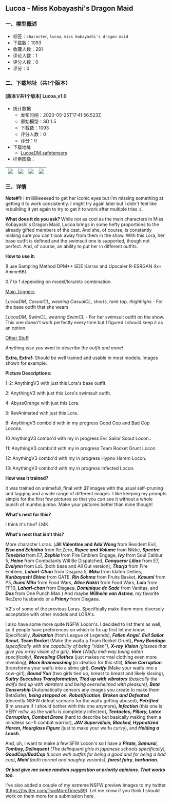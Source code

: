 ## Lucoa - Miss Kobayashi's Dragon Maid
### 一、模型概述

- 标签：`character`, `lucoa`, `miss kobayashi's dragon maid`
- 下载数：1093
- 收藏人数：281
- 评论人数：1
- 评分人数：0
- 评分：0

### 二、下载地址（共1个版本）

#### [版本1/共1个版本] Lucoa_v1.0

- 统计数据
  - 发布时间：2023-05-25T17:41:56.523Z
  - 原始模型：SD 1.5
  - 下载数：1093
  - 评分人数：0
  - 评分：0
- 下载地址
  - [LucoaDM.safetensors](https://civitai.com/api/download/models/78425)
- 样例图像：

| <img src="https://image.civitai.com/xG1nkqKTMzGDvpLrqFT7WA/87a19899-9171-4074-ae34-3101c66809a6/width=450/879533.jpeg" /> | <img src="https://image.civitai.com/xG1nkqKTMzGDvpLrqFT7WA/3ba2742d-bf94-42d5-870f-f63279491c93/width=450/879528.jpeg" /> | <img src="https://image.civitai.com/xG1nkqKTMzGDvpLrqFT7WA/b5a4839a-1a08-43ca-b509-6dda82496f70/width=450/879523.jpeg" /> | <img src="https://image.civitai.com/xG1nkqKTMzGDvpLrqFT7WA/40e3c5a8-23b7-440b-81fa-d5c0ac1a326f/width=450/879525.jpeg" /> |
| ---- | ---- | ---- | ---- |


### 三、详情
<p><strong>Note#1: </strong>I trriiiiiiieeeeed to get her iconic eyes but I'm missing something at getting it to work consistently.  I might try again later but I didn't feel like rebuilding it yet again to try to get it to work after multiple tries :(.</p><p><strong>What does it do you ask? </strong>While not as cool as the main characters in Miss Kobayashi's Dragon Maid, Lucoa brings in some hefty proportions to the already gifted members of the cast. And she, of course, is constantly making sure you can't look away from them in the show. With this Lora, her base outfit is defined and the swimsuit one is supported, though not perfect. And, of course, an ability to put her in different outfits.</p><p><strong>How to use it:</strong></p><p>(I use Sampling Method DPM++ SDE Karras and Upscaler R-ESRGAN 4x+ Anime6B).</p><p>0.7 to 1 depending on model/lora/etc combination.</p><p><u>Main Triggers</u></p><p><em>LucoaDM, CasualCL, wearing CasualCL, shorts, tank top, thighhighs - </em>For the base outfit that she wears</p><p><em>LucoaDM, SwimCL, wearing SwimCL - </em>For her swimsuit outfit on the show. This one doesn't work perfectly every time but I figured I should keep it as an option.</p><p><u>Other Stuff</u></p><p><em>Anything else you want to describe the outfit and more!</em></p><p><strong>Extra, Extra!:</strong> Should be well trained and usable in most models. Images shown for example.</p><p><strong>Picture Descriptions:</strong></p><p>1-2: AnythingV3 with just this Lora's base outfit.</p><p>2: AnythingV3 with just this Lora's swimsuit outfit.</p><p>4: AbyssOrange with just this Lora.</p><p>5: RevAnimated with just this Lora.</p><p>8: AnythingV3 combo'd with in my progress Good Cop and Bad Cop Locons.</p><p>10 AnythingV3 combo'd with my in progress Evil Sailor Scout Locon..</p><p>11: AnythingV3 combo'd with my in progress Team Rocket Grunt Locon.</p><p>12: AnythingV3 combo'd with my in progress Hypno Harem Locon.</p><p>13: AnythingV3 combo'd with my in progress Infected Locon.</p><p><strong>How was it trained?</strong></p><p>It was trained on animefull_final with <strong><em>31</em></strong> images with the usual self-pruning and tagging and a wide range of different images. I like keeping my prompts simple for the first few pictures so that you can see it without a whole bunch of mumbo jumbo. Make your pictures better than mine though!</p><p><strong>What's next for this?</strong></p><p>I think it's fine? LMK.</p><p><strong>What's next that isn't this?</strong></p><p>More character Loras. (<strong>Jill Valentine and Ada Wong </strong>from Resident Evil, <strong><em>Elsa and Echidna</em></strong> from Re:Zero, <strong><em>Rupee and Volume </em></strong>from Nikke, <strong><em>Spectre Tenebria</em> </strong>from E7, <strong><em>Zephia</em> </strong>from Fire Emblem Engage, <strong><em>Ivy </em></strong>from Soul Calibur 5, <strong><em>Heine </em></strong>from Combatants Will Be Dispatched, <strong><em>Conqueror Lilias</em></strong> from E7, <strong><em>Evelynn </em></strong>from LoL (both base and All Out version), <strong><em>Tharja</em></strong> from Fire Emblem, <strong><em>Laharl-Chan</em></strong> from Disgaea 5, <strong><em>Miku </em></strong>from Idaten Deities, <strong><em>Kuribayashi Shino</em></strong> from GATE, <strong><em>Rin Sohma</em></strong> from Fruits Basket, <strong><em>Kasumi</em></strong> from P5, <strong><em>Ikumi Mito</em></strong> from Food Wars, <strong><em>Alice Nakiri</em></strong> from Food Wars, <strong><em>Lulu</em></strong> from FF10, <strong><em>Laharl-chan</em> </strong>from Disgaea, <strong><em>Dominique de Sade</em></strong> from Vanitas, and <strong><em>Dos</em></strong> from One Punch Man.) And maybe <strong><em>Wilhelm van Astrea</em></strong>, my favorite Re:Zero husbando or a<strong><em> Prinny</em></strong> from Disgaea.</p><p>V2's of some of the previous Loras. Specifically make them more diversely acceptable with other models and LORA's.</p><p>I also have some more quite NSFW Locon's. I decided to list them as well, so if people have preferences on which to fix up first let me know. Specifically, <strong><em>Ruination </em></strong>(from League of Legends), <strong><em>Fallen Angel</em></strong>, <strong><em>Evil Sailor Scout</em></strong>, <strong>Team Rocket </strong>(Make the waifu a Team Rocket Grunt)<strong>, <em>Pony Bondage </em></strong><em>(specifically with the capability of being "riden"), </em><strong><em>X-ray Vision </em></strong><em>(glasses that give you x-ray vision of a girl), </em><strong><em>Vore </em></strong><em>(Waifu mid-way being eaten specifically)</em>, <strong><em>Revealing Clothes </em></strong>(just makes normal clothing even more revealing), <strong><em>More Brainwashing </em></strong>(in ideation for this still),<strong><em> Slime Corruption </em></strong>(transforms your waifu into a slime girl),<strong> <em>Cowify </em></strong>(Make your waifu into a cow-girl),<em> </em><strong><em>Bound Yuri</em> </strong>(two girls tied up, breast to breast and likely kissing), <strong><em>Sultry Succubus Transformation, Tied up with vibrators </em></strong><em>(basically the waifu tied up with vibrators and being overwhelmed with pleasure),</em><strong><em> Beta Censorship</em> </strong>(Automatically censors any images you create to make them BetaSafe), <strong><em>being stepped on</em></strong>, <strong><em>Robotification</em></strong>, <strong><em>Broken and Defeated</em></strong> (decently NSFW defeat scenario for the waifu getting abused), <strong><em>Petrified</em> </strong>(I'm unsure if I should bother with this one anymore)<strong><em>, Infection </em></strong>(this one is VERY nsfw, as the waifu is completely infected)<strong><em>, Tentacles, Pillory, Latex Corruption, Combat Drone</em> </strong>(hard to describe but basically making them a mindless sci-fi combat warrior)<strong><em>, JAV Supervillain, Blacked, Hypnotized Harem, Hourglass Figure </em></strong><em>(</em>just to make your waifu curvy),<strong><em> </em></strong>and<strong><em> Holding a Leash.</em></strong></p><p>And, uh, I want to make a few SFW Locon's so I have a <strong><em>Pirate, Samurai, Tomboy, Delinquent </em></strong><em>(The delinquent girls in japanese schools specifically), </em><strong><em>GoodCop/BadCop </em></strong><em>(Locon with outfits for being a good and for being a bad cop)</em><strong><em>, Maid </em></strong><em>(both normal and naughty variants)</em>, <strong><em>forest fairy</em></strong>, <strong><em>barbarian.</em></strong></p><p><strong><em>Or just give me some random suggestion or priority opinions. That works too.</em></strong></p><p>I've also added a couple of my extreme NSFW preview images to my twitter (<a target="_blank" rel="ugc" href="https://twitter.com/TwoMoreTimes89">https://twitter.com/TwoMoreTimes89</a>). Let me know if you think I should work on them more for a submission here.</p>